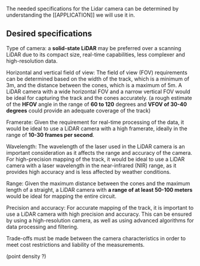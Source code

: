 The needed specifications for the Lidar camera can be determined by understanding the [[APPLICATION]] we will use it in.


## Desired specifications

Type of camera: a **solid-state LiDAR** may be preferred over a scanning LiDAR due to its compact size, real-time capabilities, less complexer and high-resolution data.

Horizontal and vertical field of view: The field of view (FOV) requirements can be determined based on the width of the track, which is a minimum of 3m, and the distance between the cones, which is a maximum of 5m. A LiDAR camera with a wide horizontal FOV and a narrow vertical FOV would be ideal for capturing the track and the cones accurately. (a rough estimate of the **HFOV** angle in the range of **60 to 120** degrees  and **VFOV of 30-40 degrees** could provide an adequate coverage of the track)

Framerate: Given the requirement for real-time processing of the data, it would be ideal to use a LiDAR camera with a high framerate, ideally in the range of **10-30 frames per second**.

Wavelength: The wavelength of the laser used in the LiDAR camera is an important consideration as it affects the range and accuracy of the camera. For high-precision mapping of the track, it would be ideal to use a LiDAR camera with a laser wavelength in the near-infrared (NIR) range, as it provides high accuracy and is less affected by weather conditions.

Range: Given the maximum distance between the cones and the maximum length of a straight, a LiDAR camera with **a range of at least 50-100 meters** would be ideal for mapping the entire circuit.

Precision and accuracy: For accurate mapping of the track, it is important to use a LiDAR camera with high precision and accuracy. This can be ensured by using a high-resolution camera, as well as using advanced algorithms for data processing and filtering.

Trade-offs must be made between the camera characteristics in order to meet cost restrictions and liability of the measurements.

(point density ?)
